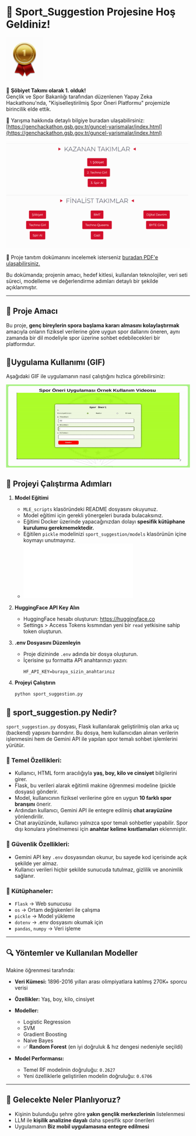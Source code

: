 # 🎉 Sport_Suggestion Projesine Hoş Geldiniz!

![Madalya Görseli](/assets/madalya.PNG)

🎉 **Şöbiyet Takımı olarak 1. olduk!**  
Gençlik ve Spor Bakanlığı tarafından düzenlenen Yapay Zeka Hackathonu'nda, "Kişiselleştirilmiş Spor Öneri Platformu" projemizle birincilik elde ettik.

🔗 Yarışma hakkında detaylı bilgiye buradan ulaşabilirsiniz:  
[https://genchackathon.gsb.gov.tr/guncel-yarismalar/index.html](https://genchackathon.gsb.gov.tr/guncel-yarismalar/index.html)

![Proje Görseli](/assets/derece.png)


📄 Proje tanıtım dokümanını incelemek isterseniz [buradan PDF'e ulaşabilirsiniz.](/assets/Şöbiyet%20Grubu%20-%20Spor%20Öneri%20Platformu%20Heckhaton%20Proje%20Raporu.pdf)

Bu dokümanda; projenin amacı, hedef kitlesi, kullanılan teknolojiler, veri seti süreci, modelleme ve değerlendirme adımları detaylı bir şekilde açıklanmıştır.

---

## 📌 Proje Amacı
Bu proje, **genç bireylerin spora başlama kararı almasını kolaylaştırmak** amacıyla onların fiziksel verilerine göre uygun spor dallarını öneren, aynı zamanda bir dil modeliyle spor üzerine sohbet edebilecekleri bir platformdur.

## **🎥Uygulama Kullanımı (GIF)**

Aşağıdaki GIF ile uygulamanın nasıl çalıştığını hızlıca görebilirsiniz:

![Uygulama Kullanımı](/assets/video.gif)


## 🚀 Projeyi Çalıştırma Adımları

1. **Model Eğitimi**
   - `MLE_scripts` klasöründeki README dosyasını okuyunuz.
   - Model eğitimi için gerekli yönergeleri burada bulacaksınız.
   - Eğitimi Docker üzerinde yapacağınızdan dolayı **spesifik kütüphane kurulumu gerekmemektedir.**
   - Eğitilen `pickle` modelinizi `sport_suggestion/models` klasörünün içine koymayı unutmayınız.
   - ![Model Eğitim README'ine Gitmek İçin Tıklayın](/MLE_scripts/README.md)

2. **HuggingFace API Key Alın**
   - HuggingFace hesabı oluşturun: https://huggingface.co
   - Settings > Access Tokens kısmından yeni bir `read` yetkisine sahip token oluşturun.

3. **.env Dosyasını Düzenleyin**
   - Proje dizininde `.env` adında bir dosya oluşturun.
   - İçerisine şu formatta API anahtarınızı yazın:
     ```
     HF_API_KEY=buraya_sizin_anahtarınız
     ```

4. **Projeyi Çalıştırın**
   ```bash
   python sport_suggestion.py

## 📂 sport_suggestion.py Nedir?

`sport_suggestion.py` dosyası, Flask kullanılarak geliştirilmiş olan arka uç (backend) yapısını barındırır. Bu dosya, hem kullanıcıdan alınan verilerin işlenmesini hem de Gemini API ile yapılan spor temalı sohbet işlemlerini yürütür.

### 🎯 Temel Özellikleri:
- Kullanıcı, HTML form aracılığıyla **yaş, boy, kilo ve cinsiyet** bilgilerini girer.
- Flask, bu verileri alarak eğitimli makine öğrenmesi modeline (pickle dosyası) gönderir.
- Model, kullanıcının fiziksel verilerine göre en uygun **10 farklı spor branşını** önerir.
- Ardından kullanıcı, Gemini API ile entegre edilmiş **chat arayüzüne** yönlendirilir.
- Chat arayüzünde, kullanıcı yalnızca spor temalı sohbetler yapabilir. Spor dışı konulara yönelmemesi için **anahtar kelime kısıtlamaları** eklenmiştir.

### 🔐 Güvenlik Özellikleri:
- Gemini API key `.env` dosyasından okunur, bu sayede kod içerisinde açık şekilde yer almaz.
- Kullanıcı verileri hiçbir şekilde sunucuda tutulmaz, gizlilik ve anonimlik sağlanır.

### 🧠 Kütüphaneler:
- `Flask` → Web sunucusu
- `os` → Ortam değişkenleri ile çalışma
- `pickle` → Model yükleme
- `dotenv` → .env dosyasını okumak için
- `pandas`, `numpy` → Veri işleme

---

## 🔍 Yöntemler ve Kullanılan Modeller

Makine öğrenmesi tarafında:

- **Veri Kümesi:** 1896-2016 yılları arası olimpiyatlara katılmış 270K+ sporcu verisi
- **Özellikler:** Yaş, boy, kilo, cinsiyet
- **Modeller:** 
  - Logistic Regression
  - SVM
  - Gradient Boosting
  - Naive Bayes
  - ✅ **Random Forest** (en iyi doğruluk & hız dengesi nedeniyle seçildi)

- **Model Performansı:**
  - Temel RF modelinin doğruluğu: `0.2627`
  - Yeni özelliklerle geliştirilen modelin doğruluğu: `0.6706`

---

## 🔮 Gelecekte Neler Planlıyoruz?
- Kişinin bulunduğu şehre göre **yakın gençlik merkezlerinin** listelenmesi
- LLM ile **kişilik analizine dayalı** daha spesifik spor önerileri
- Uygulamanın **Biz mobil uygulamasına entegre edilmesi**
